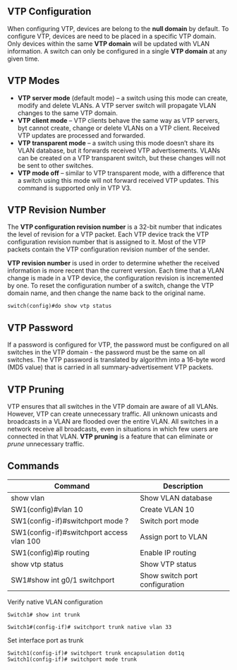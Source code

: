 ## VTP Configuration

When configuring VTP, devices are belong to the **null domain** by default.
To configure VTP, devices are need to be placed in a specific VTP domain.
Only devices within the same **VTP domain** will be updated with VLAN information.
A switch can only be configured in a single **VTP domain** at any given time.

## VTP Modes

- **VTP server mode** (default mode) – a switch using this mode can create, modify and delete VLANs.
  A VTP server switch will propagate VLAN changes to the same VTP domain.
- **VTP client mode** – VTP clients behave the same way as VTP servers, byt cannot create, change or delete VLANs on a VTP client.
  Received VTP updates are processed and forwarded.
- **VTP transparent mode** – a switch using this mode doesn’t share its VLAN database, but it forwards received VTP advertisements.
  VLANs can be created on a VTP transparent switch, but these changes will not be sent to other switches.
- **VTP mode off** – similar to VTP transparent mode, with a difference that a switch using this mode will not forward received VTP updates.
  This command is supported only in VTP V3.

## VTP Revision Number

The **VTP configuration revision number** is a 32-bit number that indicates the level of revision for a VTP packet.
Each VTP device track the VTP configuration revision number that is assigned to it.
Most of the VTP packets contain the VTP configuration revision number of the sender.

**VTP revision number** is used in order to determine whether the received information is more recent than the current version.
Each time that a VLAN change is made in a VTP device, the configuration revision is incremented by one.
To reset the configuration number of a switch, change the VTP domain name, and then change the name back to the original name.

```
switch(config)#do show vtp status
```

## VTP Password

If a password is configured for VTP, the password must be configured on all switches in the VTP domain - the password must be the same on all switches.
The VTP password is translated by algorithm into a 16-byte word (MD5 value) that is carried in all summary-advertisement VTP packets.

## VTP Pruning

VTP ensures that all switches in the VTP domain are aware of all VLANs.
However, VTP can create unnecessary traffic.
All unknown unicasts and broadcasts in a VLAN are flooded over the entire VLAN.
All switches in a network receive all broadcasts, even in situations in which few users are connected in that VLAN.
**VTP pruning** is a feature that can eliminate or _prune_ unnecessary traffic.

## Commands

| Command                                   | Description                    |
| ----------------------------------------- | ------------------------------ |
| show vlan                                 | Show VLAN database             |
| SW1(config)#vlan 10                       | Create VLAN 10                 |
| SW1(config-if)#switchport mode ?          | Switch port mode               |
| SW1(config-if)#switchport access vlan 100 | Assign port to VLAN            |
| SW1(config)#ip routing                    | Enable IP routing              |
| show vtp status                           | Show VTP status                |
| SW1#show int g0/1 switchport              | Show switch port configuration |

Verify native VLAN configuration

```
Switch1# show int trunk
```

```
Switch1#(config-if)# switchport trunk native vlan 33
```

Set interface port as trunk

```
Switch1(config-if)# switchport trunk encapsulation dot1q
Switch1(config-if)# switchport mode trunk
```
